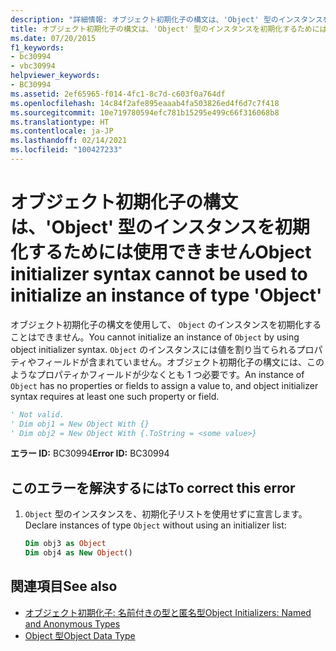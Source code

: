```yaml
---
description: "詳細情報: オブジェクト初期化子の構文は、'Object' 型のインスタンスを初期化するためには使用できません"
title: オブジェクト初期化子の構文は、'Object' 型のインスタンスを初期化するためには使用できません
ms.date: 07/20/2015
f1_keywords:
- bc30994
- vbc30994
helpviewer_keywords:
- BC30994
ms.assetid: 2ef65965-f014-4fc1-8c7d-c603f0a764df
ms.openlocfilehash: 14c84f2afe895eaaab4fa503826ed4f6d7c7f418
ms.sourcegitcommit: 10e719780594efc781b15295e499c66f316068b8
ms.translationtype: HT
ms.contentlocale: ja-JP
ms.lasthandoff: 02/14/2021
ms.locfileid: "100427233"
---
```

# <a name="object-initializer-syntax-cannot-be-used-to-initialize-an-instance-of-type-object"></a><span data-ttu-id="b389a-103">オブジェクト初期化子の構文は、'Object' 型のインスタンスを初期化するためには使用できません</span><span class="sxs-lookup"><span data-stu-id="b389a-103">Object initializer syntax cannot be used to initialize an instance of type 'Object'</span></span>

<span data-ttu-id="b389a-104">オブジェクト初期化子の構文を使用して、 `Object` のインスタンスを初期化することはできません。</span><span class="sxs-lookup"><span data-stu-id="b389a-104">You cannot initialize an instance of `Object` by using object initializer syntax.</span></span> <span data-ttu-id="b389a-105">`Object` のインスタンスには値を割り当てられるプロパティやフィールドが含まれていません。オブジェクト初期化子の構文には、このようなプロパティかフィールドが少なくとも 1 つ必要です。</span><span class="sxs-lookup"><span data-stu-id="b389a-105">An instance of `Object` has no properties or fields to assign a value to, and object initializer syntax requires at least one such property or field.</span></span>  
  
```vb  
' Not valid.  
' Dim obj1 = New Object With {}  
' Dim obj2 = New Object With {.ToString = <some value>}  
```  
  
 <span data-ttu-id="b389a-106">**エラー ID:** BC30994</span><span class="sxs-lookup"><span data-stu-id="b389a-106">**Error ID:** BC30994</span></span>  
  
## <a name="to-correct-this-error"></a><span data-ttu-id="b389a-107">このエラーを解決するには</span><span class="sxs-lookup"><span data-stu-id="b389a-107">To correct this error</span></span>  
  
1. <span data-ttu-id="b389a-108">`Object` 型のインスタンスを、初期化子リストを使用せずに宣言します。</span><span class="sxs-lookup"><span data-stu-id="b389a-108">Declare instances of type `Object` without using an initializer list:</span></span>  
  
    ```vb  
    Dim obj3 as Object  
    Dim obj4 as New Object()  
    ```  
  
## <a name="see-also"></a><span data-ttu-id="b389a-109">関連項目</span><span class="sxs-lookup"><span data-stu-id="b389a-109">See also</span></span>

- [<span data-ttu-id="b389a-110">オブジェクト初期化子: 名前付きの型と匿名型</span><span class="sxs-lookup"><span data-stu-id="b389a-110">Object Initializers: Named and Anonymous Types</span></span>](../programming-guide/language-features/objects-and-classes/object-initializers-named-and-anonymous-types.md)
- [<span data-ttu-id="b389a-111">Object 型</span><span class="sxs-lookup"><span data-stu-id="b389a-111">Object Data Type</span></span>](../language-reference/data-types/object-data-type.md)
